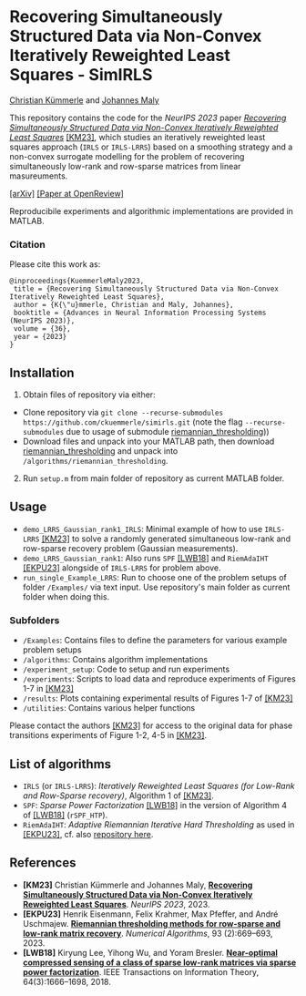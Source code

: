 
# Recovering Simultaneously Structured Data via Non-Convex Iteratively Reweighted Least Squares - SimIRLS

[Christian Kümmerle](http://ckuemmerle.com) and [Johannes Maly](https://johannes-maly.github.io)

This repository contains the code for the *NeurIPS 2023* paper [*Recovering Simultaneously Structured Data via Non-Convex Iteratively Reweighted Least Squares*](https://openreview.net/pdf?id=50hs53Zb3w) [[KM23]](#KM23), which studies an iteratively reweighted least squares approach (`IRLS` or `IRLS-LRRS`) based on a smoothing strategy and a non-convex surrogate modelling for the problem of recovering simultaneously low-rank and row-sparse matrices from linear masureuments.

[[arXiv]](https://arxiv.org/pdf/2306.04961.pdf) [[Paper at OpenReview]](https://openreview.net/pdf?id=50hs53Zb3w)

Reproducibile experiments and algorithmic implementations are provided in MATLAB. 

### Citation
Please cite this work as:

```
@inproceedings{KuemmerleMaly2023,
 title = {Recovering Simultaneously Structured Data via Non-Convex Iteratively Reweighted Least Squares},
 author = {K{\"u}mmerle, Christian and Maly, Johannes},
 booktitle = {Advances in Neural Information Processing Systems (NeurIPS 2023)},
 volume = {36},
 year = {2023}
}

```

## Installation
   
1. Obtain files of repository via either:
  -  Clone repository via `git clone --recurse-submodules https://github.com/ckuemmerle/simirls.git` (note the flag `--recurse-submodules` due to usage of submodule [riemannian_thresholding](https://github.com/ckuemmerle/riemannian_thresholding)))
  -  Download files and unpack into your MATLAB path, then download [riemannian_thresholding](https://github.com/ckuemmerle/riemannian_thresholding) and unpack into `/algorithms/riemannian_thresholding`.  
2. Run `setup.m` from main folder of repository as current MATLAB folder.

## Usage
* `demo_LRRS_Gaussian_rank1_IRLS`: Minimal example of how to use `IRLS-LRRS` [[KM23]](#KM23) to solve a randomly generated simultaneous low-rank and row-sparse recovery problem (Gaussian measurements).
* `demo_LRRS_Gaussian_rank1`: Also runs `SPF` [[LWB18]](#LWB18) and `RiemAdaIHT` [[EKPU23]](#EKPU23) alongside of `IRLS-LRRS` for problem above.
* `run_single_Example_LRRS`: Run to choose one of the problem setups of folder `/Examples/` via text input. Use repository's main folder as current folder when doing this.

### Subfolders
* `/Examples`: Contains files to define the parameters for various example problem setups
* `/algorithms`: Contains algorithm implementations
* `/experiment_setup`: Code to setup and run experiments
* `/experiments`: Scripts to load data and reproduce experiments of Figures 1-7 in [[KM23]](#KM23)
* `/results`: Plots containing experimental results of Figures 1-7 of [[KM23]](#KM23)
* `/utilities`: Contains various helper functions

Please contact the authors [[KM23]](#KM23) for access to the original data for phase transitions experiments of Figure 1-2, 4-5 in [[KM23]](#KM23).

## List of algorithms
* `IRLS` (or `IRLS-LRRS`): *Iteratively Reweighted Least Squares (for Low-Rank and Row-Sparse recovery)*, Algorithm 1 of [[KM23]](#KM23).
* `SPF`: *Sparse Power Factorization* [[LWB18]](#LWB18) in the version of Algorithm 4 of [[LWB18]](#LWB18) (`rSPF_HTP`).
* `RiemAdaIHT`: *Adaptive Riemannian Iterative Hard Thresholding* as used in [[EKPU23]](#EKPU23), cf. also [repository here](https://github.com/maxpfeffer/riemannian_thresholding).

## References
 - **[KM23]** Christian Kümmerle and Johannes Maly, [**Recovering Simultaneously Structured Data via Non-Convex Iteratively Reweighted Least Squares**](https://openreview.net/pdf?id=50hs53Zb3w). _NeurIPS 2023_, 2023. <a name="KM23"></a>
 - **[EKPU23]** Henrik Eisenmann, Felix Krahmer, Max Pfeffer, and André Uschmajew. [**Riemannian thresholding methods for row-sparse and low-rank matrix recovery**](https://doi.org/10.1007/s11075-022-01433-5). _Numerical Algorithms_, 93 (2):669–693, 2023. <a name="EKPU23"></a>
 - **[LWB18]** Kiryung Lee, Yihong Wu, and Yoram Bresler. [**Near-optimal compressed sensing of a class of sparse low-rank matrices via sparse power factorization**](https://doi.org/10.1109/TIT.2017.2784479). IEEE Transactions on Information Theory, 64(3):1666–1698, 2018. <a name="LWB18"></a>
